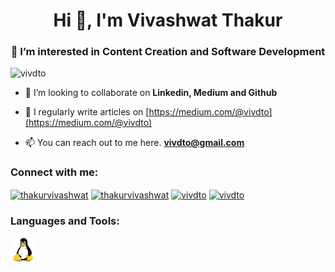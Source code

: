 <h1 align="center">Hi 👋, I'm Vivashwat Thakur</h1>
<h3 align="center">👀 I’m interested in Content Creation and Software Development</h3>

<p align="left"> <img src="https://komarev.com/ghpvc/?username=vivdto&label=Profile%20views&color=0e75b6&style=flat" alt="vivdto" /> </p>

- 👯 I’m looking to collaborate on **Linkedin, Medium and Github**

- 📝 I regularly write articles on [https://medium.com/@vivdto](https://medium.com/@vivdto)

- 📫 You can reach out to me here. **vivdto@gmail.com**

<h3 align="left">Connect with me:</h3>
<p align="left">
<a href="https://linkedin.com/in/thakurvivashwat" target="blank"><img align="center" src="https://raw.githubusercontent.com/rahuldkjain/github-profile-readme-generator/master/src/images/icons/Social/linked-in-alt.svg" alt="thakurvivashwat" height="30" width="40" /></a>
<a href="https://instagram.com/thakurvivashwat" target="blank"><img align="center" src="https://raw.githubusercontent.com/rahuldkjain/github-profile-readme-generator/master/src/images/icons/Social/instagram.svg" alt="thakurvivashwat" height="30" width="40" /></a>
<a href="https://medium.com/vivdto" target="blank"><img align="center" src="https://raw.githubusercontent.com/rahuldkjain/github-profile-readme-generator/master/src/images/icons/Social/medium.svg" alt="vivdto" height="30" width="40" /></a>
<a href="https://auth.geeksforgeeks.org/user/vivdto" target="blank"><img align="center" src="https://raw.githubusercontent.com/rahuldkjain/github-profile-readme-generator/master/src/images/icons/Social/geeks-for-geeks.svg" alt="vivdto" height="30" width="40" /></a>
</p>

<h3 align="left">Languages and Tools:</h3>
<p align="left"> <a href="https://www.linux.org/" target="_blank" rel="noreferrer"> <img src="https://raw.githubusercontent.com/devicons/devicon/master/icons/linux/linux-original.svg" alt="linux" width="40" height="40"/> </a> </p>
